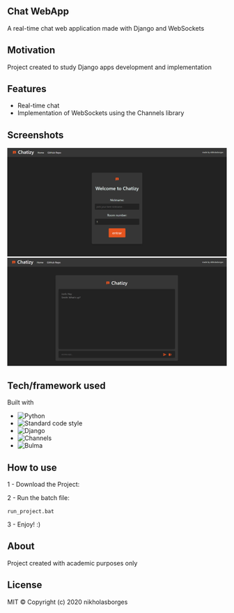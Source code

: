 ## Chat WebApp
A real-time chat web application made with Django and WebSockets

## Motivation
Project created to study Django apps development and implementation

## Features

- Real-time chat
- Implementation of WebSockets using the Channels library

## Screenshots

![screenshot](resources/print_1.png)
![screenshot](resources/print_2.png)

## Tech/framework used

Built with

- ![Python](https://img.shields.io/badge/Python-v3.9-yellow)
- ![Standard code style](https://img.shields.io/badge/Code%20Style-standard-orange)
- ![Django](https://img.shields.io/badge/Django-https%3A%2F%2Fwww.djangoproject.com-yellow)
- ![Channels](https://img.shields.io/badge/Channels-https%3A%2F%2Fchannels.readthedocs.io%2Fen%2Fstable%2F-orange)
- ![Bulma](https://img.shields.io/badge/Bulma-https%3A%2F%2Fbulma.io-green)

## How to use

1 - Download the Project:

2 - Run the batch file:
```
run_project.bat
```
3 - Enjoy! :)

## About

Project created with academic purposes only

## License

MIT © Copyright (c) 2020 nikholasborges

